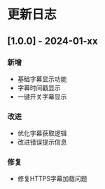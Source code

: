 # 更新日志

## [1.0.0] - 2024-01-xx

### 新增
- 基础字幕显示功能
- 字幕时间戳显示
- 一键开关字幕显示

### 改进
- 优化字幕获取逻辑
- 改进错误提示信息

### 修复
- 修复HTTPS字幕加载问题 